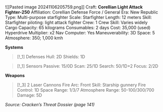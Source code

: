 ![[Pasted image 20241106205759.png]]
Craft: **Corellian Light Attack Fighter-250**
Affiliation: Corellian Defense Force / General
Era: New Republic
Type: Multi-purpose starfighter
Scale: Starfighter
Length: 12 meters
Skill: Starfighter piloting: light attack fighter
Crew: 1
Crew Skill: Varies widely
Cargo Capacity: 65 kilograms
Consumables: 2 days
Cost: 35,000 (used)
Hyperdrive Multiplier: x2
Nav Computer: Yes
Maneuverability: 3D
Space: 5
Atmosphere: 350; 1,000 kmh

**Systems**
> [!_1] Defenses
> Hull: 2D
> Shields: 1D

> [!_1] Sensors
> Passive: 15/0D
> Scan: 25/1D
> Search: 50/1D+2
> Focus: 2/2D

**Weapons**
> [!_3] 2 Laser Cannons
> Fire Arc: Front
> Skill: Starship gunnery
> Fire Control: 1D
> Space Range: 1/3/7
> Atmosphere Range: 50-100/300/700
> Damage: 5D


*Source: Cracken’s Threat Dossier (page 141)*